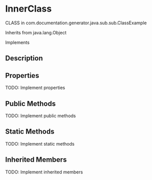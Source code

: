 # InnerClass

CLASS in com.documentation.generator.java.sub.sub.ClassExample

Inherits from java.lang.Object

Implements 

## Description



## Properties

TODO: Implement properties

## Public Methods

TODO: Implement public methods

## Static Methods

TODO: Implement static methods

## Inherited Members

TODO: Implement inherited members

